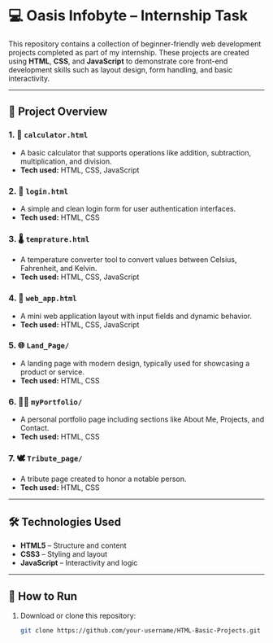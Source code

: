 # 💻 Oasis Infobyte – Internship Task

This repository contains a collection of beginner-friendly web development projects completed as part of my internship. These projects are created using **HTML**, **CSS**, and **JavaScript** to demonstrate core front-end development skills such as layout design, form handling, and basic interactivity.

---

## 📂 Project Overview

### 1. 🔢 `calculator.html`
- A basic calculator that supports operations like addition, subtraction, multiplication, and division.
- **Tech used:** HTML, CSS, JavaScript

### 2. 🔐 `login.html`
- A simple and clean login form for user authentication interfaces.
- **Tech used:** HTML, CSS

### 3. 🌡️ `temprature.html`
- A temperature converter tool to convert values between Celsius, Fahrenheit, and Kelvin.
- **Tech used:** HTML, CSS, JavaScript

### 4. 🧩 `web_app.html`
- A mini web application layout with input fields and dynamic behavior.
- **Tech used:** HTML, CSS, JavaScript

### 5. 🌐 `Land_Page/`
- A landing page with modern design, typically used for showcasing a product or service.
- **Tech used:** HTML, CSS

### 6. 👩‍💼 `myPortfolio/`
- A personal portfolio page including sections like About Me, Projects, and Contact.
- **Tech used:** HTML, CSS

### 7. 🕊️ `Tribute_page/`
- A tribute page created to honor a notable person.
- **Tech used:** HTML, CSS

---

## 🛠️ Technologies Used
- **HTML5** – Structure and content
- **CSS3** – Styling and layout
- **JavaScript** – Interactivity and logic

---

## 🚀 How to Run
1. Download or clone this repository:
   ```bash
   git clone https://github.com/your-username/HTML-Basic-Projects.git
